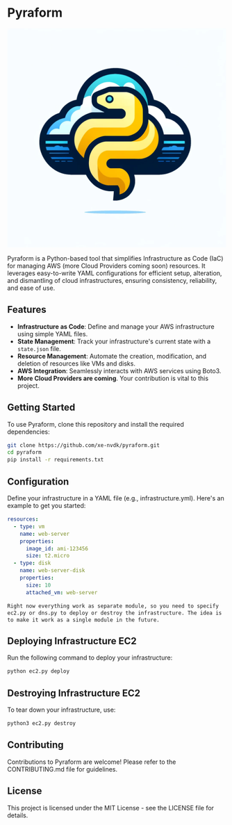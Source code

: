 # Pyraform

![Pyraform](<pyraform.webp>)

Pyraform is a Python-based tool that simplifies Infrastructure as Code (IaC) for managing AWS (more Cloud Providers coming soon) resources. It leverages easy-to-write YAML configurations for efficient setup, alteration, and dismantling of cloud infrastructures, ensuring consistency, reliability, and ease of use.

## Features

- **Infrastructure as Code**: Define and manage your AWS infrastructure using simple YAML files.
- **State Management**: Track your infrastructure's current state with a `state.json` file.
- **Resource Management**: Automate the creation, modification, and deletion of resources like VMs and disks.
- **AWS Integration**: Seamlessly interacts with AWS services using Boto3.
- **More Cloud Providers are coming**. Your contribution is vital to this project.

## Getting Started

To use Pyraform, clone this repository and install the required dependencies:

```bash
git clone https://github.com/xe-nvdk/pyraform.git
cd pyraform
pip install -r requirements.txt
```

## Configuration
Define your infrastructure in a YAML file (e.g., infrastructure.yml). Here's an example to get you started:

```yaml
resources:
  - type: vm
    name: web-server
    properties:
      image_id: ami-123456
      size: t2.micro
  - type: disk
    name: web-server-disk
    properties:
      size: 10
      attached_vm: web-server
```

```tip
Right now everything work as separate module, so you need to specify ec2.py or dns.py to deploy or destroy the infrastructure. The idea is to make it work as a single module in the future.
```

## Deploying Infrastructure EC2
Run the following command to deploy your infrastructure:

```bash
python ec2.py deploy
```

## Destroying Infrastructure EC2
To tear down your infrastructure, use:

```bash
python3 ec2.py destroy
```

## Contributing
Contributions to Pyraform are welcome! Please refer to the CONTRIBUTING.md file for guidelines.

## License
This project is licensed under the MIT License - see the LICENSE file for details.

